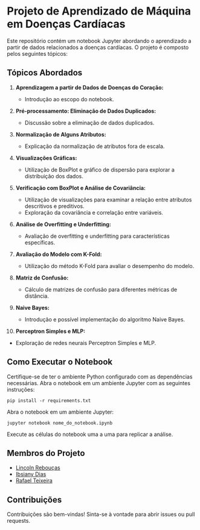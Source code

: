 # Projeto de Aprendizado de Máquina em Doenças Cardíacas

Este repositório contém um notebook Jupyter abordando o aprendizado a partir de dados relacionados a doenças cardíacas. O projeto é composto pelos seguintes tópicos:

## Tópicos Abordados

1. **Aprendizagem a partir de Dados de Doenças do Coração:**
   - Introdução ao escopo do notebook.

2. **Pré-processamento: Eliminação de Dados Duplicados:**
   - Discussão sobre a eliminação de dados duplicados.

3. **Normalização de Alguns Atributos:**
   - Explicação da normalização de atributos fora de escala.

4. **Visualizações Gráficas:**
   - Utilização de BoxPlot e gráfico de dispersão para explorar a distribuição dos dados.

5. **Verificação com BoxPlot e Análise de Covariância:**
   - Utilização de visualizações para examinar a relação entre atributos descritivos e preditivos.
   - Exploração da covariância e correlação entre variáveis.

6. **Análise de Overfitting e Underfitting:**
   - Avaliação de overfitting e underfitting para características específicas.

7. **Avaliação do Modelo com K-Fold:**
   - Utilização do método K-Fold para avaliar o desempenho do modelo.

8. **Matriz de Confusão:**
   - Cálculo de matrizes de confusão para diferentes métricas de distância.

9. **Naive Bayes:**
   - Introdução e possível implementação do algoritmo Naive Bayes.

10. **Perceptron Simples e MLP:**
   - Exploração de redes neurais Perceptron Simples e MLP.

## Como Executar o Notebook

Certifique-se de ter o ambiente Python configurado com as dependências necessárias. Abra o notebook em um ambiente Jupyter com as seguintes instruções:

```
pip install -r requirements.txt
```
Abra o notebook em um ambiente Jupyter:
```
jupyter notebook nome_do_notebook.ipynb
```
Execute as células do notebook uma a uma para replicar a análise.

## Membros do Projeto

- [Lincoln Rebouças](https://github.com/sirlincu)
- [Ibsiany Dias](https://github.com/Ibsiany)
- [Rafael Teixeira](https://github.com/rafaelc-teixeira)


## Contribuições

Contribuições são bem-vindas! Sinta-se à vontade para abrir issues ou pull requests.

